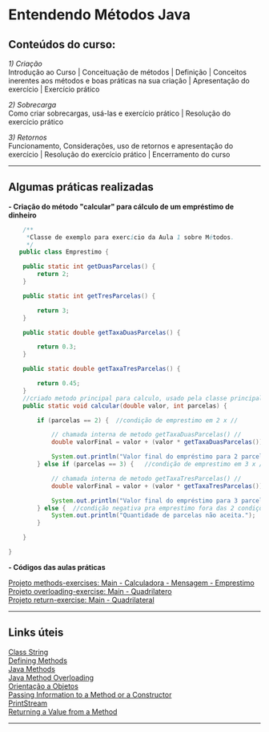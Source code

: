 # Entendendo Métodos Java

## Conteúdos do curso:  

_1) Criação_  
Introdução ao Curso | Conceituação de métodos | Definição | Conceitos inerentes aos métodos e boas práticas na sua criação | Apresentação do exercício | Exercício prático  

_2) Sobrecarga_  
Como criar sobrecargas, usá-las e exercício prático | Resolução do exercício prático  

_3) Retornos_  
Funcionamento, Considerações, uso de retornos e apresentação do exercício | Resolução do exercício prático | Encerramento do curso  

---

## Algumas práticas realizadas  

**- Criação do método "calcular" para cálculo de um empréstimo de dinheiro** 
```java
    /**
     *Classe de exemplo para exercício da Aula 1 sobre Métodos.
     */
   public class Emprestimo {

    public static int getDuasParcelas() {
        return 2;
    }

    public static int getTresParcelas() {

        return 3;
    }

    public static double getTaxaDuasParcelas() {

        return 0.3;
    }

    public static double getTaxaTresParcelas() {

        return 0.45;
    }
    //criado metodo principal para calculo, usado pela classe principal Main //
    public static void calcular(double valor, int parcelas) {

        if (parcelas == 2) {  //condição de emprestimo em 2 x //

            // chamada interna de metodo getTaxaDuasParcelas() //
            double valorFinal = valor + (valor * getTaxaDuasParcelas());

            System.out.println("Valor final do empréstimo para 2 parcelas: R$ " + valorFinal);
        } else if (parcelas == 3) {   //condição de emprestimo em 3 x //

            // chamada interna de metodo getTaxaTresParcelas() //
            double valorFinal = valor + (valor * getTaxaTresParcelas());

            System.out.println("Valor final do empréstimo para 3 parcelas: R$ " + valorFinal);
        } else {  //condição negativa pra emprestimo fora das 2 condições permitidas //
            System.out.println("Quantidade de parcelas não aceita.");
        }

    }

}
```
 
**- Códigos das aulas práticas**

[Projeto methods-exercises: Main - Calculadora - Mensagem - Emprestimo]()  
[Projeto overloading-exercise: Main - Quadrilatero]()  
[Projeto return-exercise: Main - Quadrilateral]()  

---

## Links úteis  

[Class String](https://docs.oracle.com/javase/7/docs/api/java/lang/String.html)  
[Defining Methods](https://docs.oracle.com/javase/tutorial/java/javaOO/methods.html)  
[Java Methods](https://www.w3schools.com/java/java_methods.asp)  
[Java Method Overloading](https://www.w3schools.com/java/java_methods_overloading.asp)  
[Orientação a Objetos](https://www.casadocodigo.com.br/products/livro-oo-conceitos)  
[Passing Information to a Method or a Constructor](https://docs.oracle.com/javase/tutorial/java/javaOO/arguments.html)  
[PrintStream](https://docs.oracle.com/javase/7/docs/api/java/io/PrintStream.html)  
[Returning a Value from a Method](https://docs.oracle.com/javase/tutorial/java/javaOO/returnvalue.html)

---
